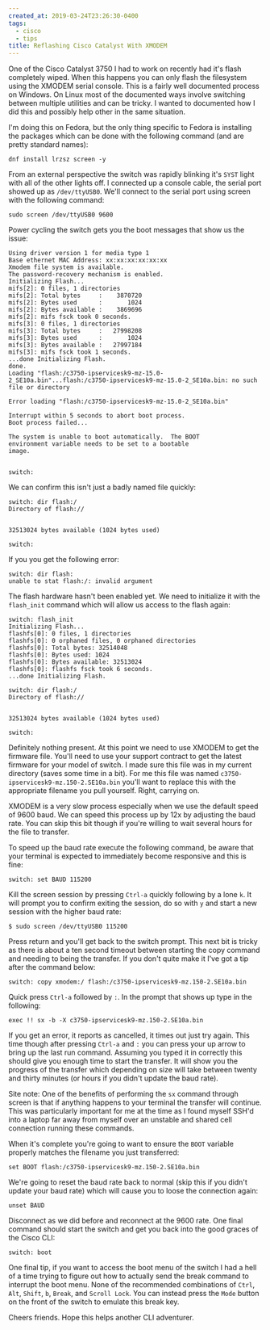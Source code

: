 ```yaml
---
created_at: 2019-03-24T23:26:30-0400
tags:
  - cisco
  - tips
title: Reflashing Cisco Catalyst With XMODEM
---
```


One of the Cisco Catalyst 3750 I had to work on recently had it's flash
completely wiped. When this happens you can only flash the filesystem using the
XMODEM serial console. This is a fairly well documented process on Windows. On
Linux most of the documented ways involve switching between multiple utilities
and can be tricky. I wanted to documented how I did this and possibly help
other in the same situation.

I'm doing this on Fedora, but the only thing specific to Fedora is installing
the packages which can be done with the following command (and are pretty
standard names):

```console
dnf install lrzsz screen -y
```

From an external perspective the switch was rapidly blinking it's `SYST` light
with all of the other lights off. I connected up a console cable, the serial
port showed up as `/dev/ttyUSB0`. We'll connect to the serial port using screen
with the following command:

```console
sudo screen /dev/ttyUSB0 9600
```

Power cycling the switch gets you the boot messages that show us the issue:

```console
Using driver version 1 for media type 1
Base ethernet MAC Address: xx:xx:xx:xx:xx:xx
Xmodem file system is available.
The password-recovery mechanism is enabled.
Initializing Flash...
mifs[2]: 0 files, 1 directories
mifs[2]: Total bytes     :    3870720
mifs[2]: Bytes used      :       1024
mifs[2]: Bytes available :    3869696
mifs[2]: mifs fsck took 0 seconds.
mifs[3]: 0 files, 1 directories
mifs[3]: Total bytes     :   27998208
mifs[3]: Bytes used      :       1024
mifs[3]: Bytes available :   27997184
mifs[3]: mifs fsck took 1 seconds.
...done Initializing Flash.
done.
Loading "flash:/c3750-ipservicesk9-mz-15.0-2_SE10a.bin"...flash:/c3750-ipservicesk9-mz-15.0-2_SE10a.bin: no such file or directory

Error loading "flash:/c3750-ipservicesk9-mz-15.0-2_SE10a.bin"

Interrupt within 5 seconds to abort boot process.
Boot process failed...

The system is unable to boot automatically.  The BOOT
environment variable needs to be set to a bootable
image.


switch:
```

We can confirm this isn't just a badly named file quickly:

```console
switch: dir flash:/
Directory of flash://


32513024 bytes available (1024 bytes used)

switch:
```

If you you get the following error:

```console
switch: dir flash:
unable to stat flash:/: invalid argument
```

The flash hardware hasn't been enabled yet. We need to initialize it with the
`flash_init` command which will allow us access to the flash again:

```console
switch: flash_init
Initializing Flash...
flashfs[0]: 0 files, 1 directories
flashfs[0]: 0 orphaned files, 0 orphaned directories
flashfs[0]: Total bytes: 32514048
flashfs[0]: Bytes used: 1024
flashfs[0]: Bytes available: 32513024
flashfs[0]: flashfs fsck took 6 seconds.
...done Initializing Flash.

switch: dir flash:/
Directory of flash://


32513024 bytes available (1024 bytes used)

switch:
```

Definitely nothing present. At this point we need to use XMODEM to get the
firmware file. You'll need to use your support contract to get the latest
firmware for your model of switch. I made sure this file was in my current
directory (saves some time in a bit). For me this file was named
`c3750-ipservicesk9-mz.150-2.SE10a.bin` you'll want to replace this with the
appropriate filename you pull yourself. Right, carrying on.

XMODEM is a very slow process especially when we use the default speed of 9600
baud. We can speed this process up by 12x by adjusting the baud rate. You can
skip this bit though if you're willing to wait several hours for the file to
transfer.

To speed up the baud rate execute the following command, be aware that your
terminal is expected to immediately become responsive and this is fine:

```console
switch: set BAUD 115200
```

Kill the screen session by pressing `Ctrl-a` quickly following by a lone `k`.
It will prompt you to confirm exiting the session, do so with `y` and start a
new session with the higher baud rate:

```console
$ sudo screen /dev/ttyUSB0 115200
```

Press return and you'll get back to the switch prompt. This next bit is tricky
as there is about a ten second timeout between starting the copy command and
needing to being the transfer. If you don't quite make it I've got a tip after
the command below:

```console
switch: copy xmodem:/ flash:/c3750-ipservicesk9-mz.150-2.SE10a.bin
```

Quick press `Ctrl-a` followed by `:`. In the prompt that shows up type in the
following:

```console
exec !! sx -b -X c3750-ipservicesk9-mz.150-2.SE10a.bin
```

If you get an error, it reports as cancelled, it times out just try again. This
time though after pressing `Ctrl-a` and `:` you can press your up arrow to
bring up the last run command. Assuming you typed it in correctly this should
give you enough time to start the transfer. It will show you the progress of
the transfer which depending on size will take between twenty and thirty
minutes (or hours if you didn't update the baud rate).

Site note: One of the benefits of performing the `sx` command through screen is
that if anything happens to your terminal the transfer will continue. This was
particularly important for me at the time as I found myself SSH'd into a laptop
far away from myself over an unstable and shared cell connection running these
commands.

When it's complete you're going to want to ensure the `BOOT` variable properly
matches the filename you just transferred:

```console
set BOOT flash:/c3750-ipservicesk9-mz.150-2.SE10a.bin
```

We're going to reset the baud rate back to normal (skip this if you didn't
update your baud rate) which will cause you to loose the connection again:

```console
unset BAUD
```

Disconnect as we did before and reconnect at the 9600 rate. One final command
should start the switch and get you back into the good graces of the Cisco CLI:

```console
switch: boot
```

One final tip, if you want to access the boot menu of the switch I had a hell
of a time trying to figure out how to actually send the break command to
interrupt the boot menu. None of the recommended combinations of `Ctrl`, `Alt`,
`Shift`, `b`, `Break`, and `Scroll Lock`. You can instead press the `Mode`
button on the front of the switch to emulate this break key.

Cheers friends. Hope this helps another CLI adventurer.
